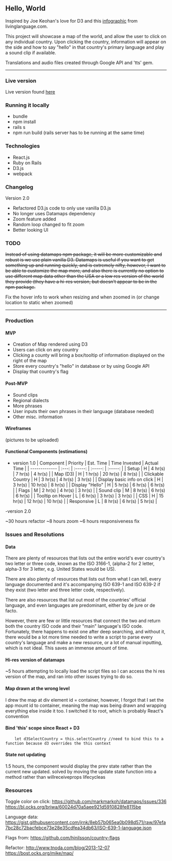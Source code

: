 ## Hello, World

Inspired by Joe Keohan's love for D3 and this [infographic](https://i.pinimg.com/originals/55/ee/0b/55ee0bf828b83c1a1416c7cb1732d43f.jpg) from livinglanguage.com.

This project will showcase a map of the world, and allow the user to click on any individual country. Upon clicking the country, information will appear on the side and how to say "hello" in that country's primary language and play a sound clip if available.

Translations and audio files created through Google API and 'tts' gem.


---
### Live version

Live version found [here](http://hello-world.andytham.com)

### Running it locally
- bundle
- npm install
- rails s
- npm run build (rails server has to be running at the same time)

### Technologies
- React.js
- Ruby on Rails
- D3.js
- webpack

### Changelog
Version 2.0
- Refactored D3.js code to only use vanilla D3.js
- No longer uses Datamaps dependency
- Zoom feature added
- Random loop changed to fit zoom
- Better looking UI

### TODO

~~Instead of using datamaps npm package, it will be more customizable and robust is we use plain vanilla D3.
Datamaps is useful if you want to get something up and running quickly, and is extremely nifty, however, I want to be able to customize the map more, and also there is currently no option to use different map data other than the USA or a low res version of the world they provide (they have a hi-res version, but doesn't appear to be in the npm package.~~

Fix the hover info to work when resizing and when zoomed in (or change location to static when zoomed)

---
### Production

#### MVP

- Creation of Map rendered using D3
- Users can click on any country
- Clicking a county will bring a box/tooltip of information displayed on the right of the map
- Store every country's "hello" in database or by using Google API
- Display that country's flag

#### Post-MVP

- Sound clips
- Regional dialects
- More phrases
- User inputs their own phrases in their language (database needed)
- Other misc. information

#### Wireframes

(pictures to be uploaded)

#### Functional Components (estimations)

- version 1.0
| Component | Priority | Est. Time | Time Invested | Actual Time |
| ------------- | :---: | :-----: | :-----: | :-----: |
| Setup | H | 4 hr(s) | 7 hr(s) | 4 hr(s) |
| Map (D3) | H | 1 hr(s) | 20 hr(s) | 8 hr(s) |
| Clickable Country | H | 3 hr(s) | 4 hr(s) | 3 hr(s) |
| Display basic info on click | H | 3 hr(s) | 10 hr(s) | 8 hr(s) |
| Display "Hello" | H | 5 hr(s) | 6 hr(s) | 6 hr(s) |
| Flags | M | 2 hr(s) | 4 hr(s) | 3 hr(s) |
| Sound clip | M | 8 hr(s) | 6 hr(s) | 6 hr(s) |
| Tooltip on Hover | L | 6 hr(s) | 3 hr(s) | 3 hr(s) |
| CSS | H | 15 hr(s) | 12 hr(s) | 10 hr(s) |
| Responsive | L | 8 hr(s) | 6 hr(s) | 5 hr(s) |

-version 2.0

~30 hours refactor
~8 hours zoom
~6 hours responsiveness fix

### Issues and Resolutions

#### Data
There are plenty of resources that lists out the entire world's ever country's two letter or three code, known as the ISO 3166-1, (alpha-2 for 2 letter, alpha-3 for 3 letter, e.g. United States would be US).

There are also plenty of resources that lists out from what I can tell, every language documented and it's accompanying ISO 639-1 and ISO 639-2 if they exist (two letter and three letter code, respectively).

There are also resources that list out most of the countries' official language, and even languages are predominant, either by de jure or de facto.

However, there are few or little resources that connect the two and return both the country ISO code and their "main" language's ISO code. Fortunately, there happens to exist one after deep searching, and without it, there would be a lot more time needed to write a script to parse every country's language and make a new resource, or a lot of manual inputting, which is not ideal. This saves an immense amount of time.

#### Hi-res version of datamaps

~5 hours attempting to locally load the script files so I can access the hi res version of the map, and ran into other issues trying to do so.

#### Map drawn at the wrong level

I drew the map at div element id = container, however, I forgot that I set the app mount id to container, meaning the map was being drawn and wrapping everything else inside it too. I switched it to root, which is probably React's convention

#### Bind 'this' scope since React + D3
```
    let d3SelectCountry = this.selectCountry //need to bind this to a function because d3 overrides the this context
```

#### State not updating
1.5 hours, the component would display the prev state rather than the current new updated.
solved by moving the update state function into a method rather than willreceiveprops lifecycleas

### Resources

Toggle color on click:
https://github.com/markmarkoh/datamaps/issues/336
https://bl.ocks.org/briwa/60024d70a5aee921d5910828fe8115be

Language data: https://gist.githubusercontent.com/jrnk/8eb57b065ea0b098d571/raw/97efa7bc28c72bacfebce73e28e35cdfea34db63/ISO-639-1-language.json

Flags from:
https://github.com/hjnilsson/country-flags

Refactor:
http://www.tnoda.com/blog/2013-12-07
https://bost.ocks.org/mike/map/
